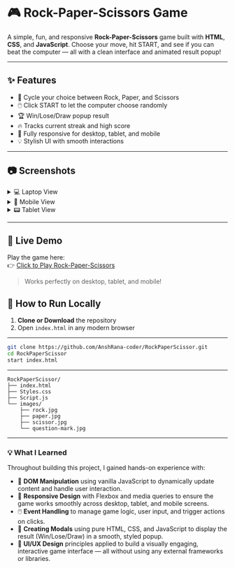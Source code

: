 # 🎮 Rock-Paper-Scissors Game

A simple, fun, and responsive **Rock-Paper-Scissors** game built with **HTML**, **CSS**, and **JavaScript**. Choose your move, hit START, and see if you can beat the computer — all with a clean interface and animated result popup!

---

## ✨ Features

- 🔁 Cycle your choice between Rock, Paper, and Scissors
- 🖱️ Click START to let the computer choose randomly
- 🏆 Win/Lose/Draw popup result
- 🔥 Tracks current streak and high score
- 🎨 Fully responsive for desktop, tablet, and mobile
- 💡 Stylish UI with smooth interactions

---

## 📷 Screenshots
<details>
<summary>💻 Laptop View</summary>

<img src="https://github.com/user-attachments/assets/6af9e0c0-b2fb-4640-81bb-1d9fc480a7c6" width="80%">
<img src="https://github.com/user-attachments/assets/f2d5f9ba-bd1b-4d8b-86d0-59dc50e53aef" width="80%">

</details>

<details>
<summary>📱 Mobile View</summary>

<img src="https://github.com/user-attachments/assets/07707444-263c-4e9b-8910-dda0cbe9be46" width="80%">
<img src="https://github.com/user-attachments/assets/bd28129c-27f4-42fa-849b-3152e3c54a9f" width="80%">

</details>

<details>
<summary>📟 Tablet View</summary>

<img src="https://github.com/user-attachments/assets/31976e3e-3336-4d9a-ab5c-bb618badafad" width="80%">
<img src="https://github.com/user-attachments/assets/1d75cc10-e497-4bef-ab4d-2ff7bd65f550" width="80%">

</details>

---

## 🔗 Live Demo

Play the game here:  
👉 [Click to Play Rock-Paper-Scissors](https://your-site-name.netlify.app)

> Works perfectly on desktop, tablet, and mobile!
## 🚀 How to Run Locally

1. **Clone or Download** the repository
2. Open `index.html` in any modern browser

---

```bash
git clone https://github.com/AnshRana-coder/RockPaperScissor.git 
cd RockPaperScissor
start index.html
```
---
```text
RockPaperScissor/
├── index.html
├── Styles.css
├── Script.js
└── images/
    ├── rock.jpg
    ├── paper.jpg
    ├── scissor.jpg
    └── question-mark.jpg
```
---
### 💡 What I Learned

Throughout building this project, I gained hands-on experience with:

- 🧠 **DOM Manipulation** using vanilla JavaScript to dynamically update content and handle user interaction.
- 📱 **Responsive Design** with Flexbox and media queries to ensure the game works smoothly across desktop, tablet, and mobile screens.
- 🖱️ **Event Handling** to manage game logic, user input, and trigger actions on clicks.
- 💬 **Creating Modals** using pure HTML, CSS, and JavaScript to display the result (Win/Lose/Draw) in a smooth, styled popup.
- 🎨 **UI/UX Design** principles applied to build a visually engaging, interactive game interface — all without using any external frameworks or libraries.


